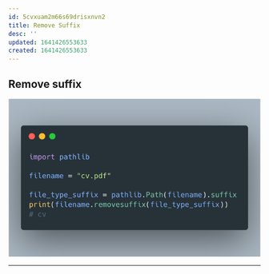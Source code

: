 ```yaml
---
id: 5cvxuam2m66s69drisxnvn2
title: Remove Suffix
desc: ''
updated: 1641426553633
created: 1641426553633
---
```



## Remove suffix

![alt](assets/images/Pasted_image_20211224112647.png)

---
